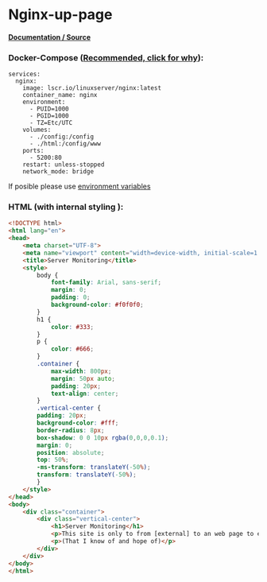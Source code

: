 # **Nginx-up-page**

#### [Documentation / Source](https://docs.linuxserver.io/images/docker-nginx/)

### Docker-Compose ([Recommended, click for why](https://docs.docker.com/compose/intro/features-uses/)):

```
services:
  nginx:
    image: lscr.io/linuxserver/nginx:latest
    container_name: nginx
    environment:
      - PUID=1000
      - PGID=1000
      - TZ=Etc/UTC
    volumes:
      - ./config:/config
      - ./html:/config/www
    ports:
      - 5200:80
    restart: unless-stopped
    network_mode: bridge
```

If posible please use [environment variables](https://docs.docker.com/compose/environment-variables/set-environment-variables/)

### HTML (with internal styling ):

```html
<!DOCTYPE html>
<html lang="en">
<head>
    <meta charset="UTF-8">
    <meta name="viewport" content="width=device-width, initial-scale=1.0">
    <title>Server Monitoring</title>
    <style>
        body {
            font-family: Arial, sans-serif;
            margin: 0;
            padding: 0;
            background-color: #f0f0f0;
        }
        h1 {
            color: #333;
        }
        p {
            color: #666;
        }
	    .container {
            max-width: 800px;
            margin: 50px auto;
            padding: 20px;
            text-align: center;
        }
        .vertical-center {
        padding: 20px;
        background-color: #fff;
        border-radius: 8px;
        box-shadow: 0 0 10px rgba(0,0,0,0.1);
        margin: 0;
        position: absolute;
        top: 50%;
        -ms-transform: translateY(-50%);
        transform: translateY(-50%);
        }
    </style>
</head>
<body>
    <div class="container">
        <div class="vertical-center">
            <h1>Server Monitoring</h1>
            <p>This site is only to from [external] to an web page to ensure everything is up as I do not have any other published ports.</p>
            <p>(That I know of and hope of)</p>
        </div>
    </div>
</body>
</html>
```
